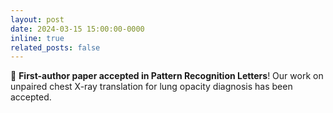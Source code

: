 ```yaml
---
layout: post
date: 2024-03-15 15:00:00-0000
inline: true
related_posts: false
---
```


📰 **First-author paper accepted in Pattern Recognition Letters**! Our work on unpaired chest X-ray translation for lung opacity diagnosis has been accepted.

